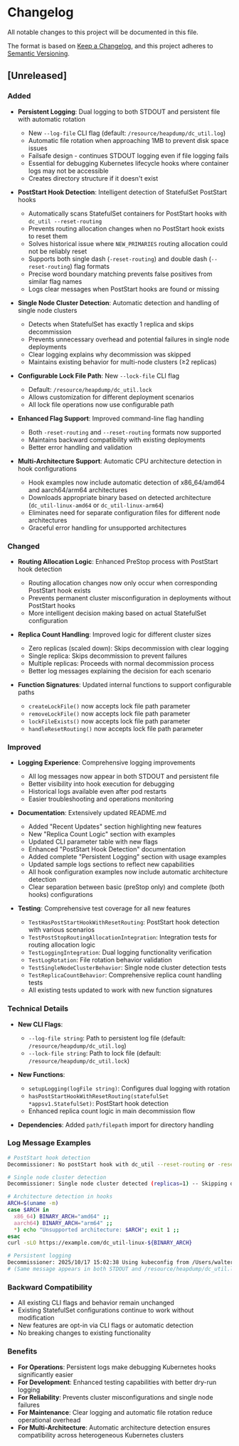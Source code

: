 # Changelog

All notable changes to this project will be documented in this file.

The format is based on [Keep a Changelog](https://keepachangelog.com/en/1.0.0/),
and this project adheres to [Semantic Versioning](https://semver.org/spec/v2.0.0.html).

## [Unreleased]

### Added

- **Persistent Logging**: Dual logging to both STDOUT and persistent file with automatic rotation
  - New `--log-file` CLI flag (default: `/resource/heapdump/dc_util.log`)
  - Automatic file rotation when approaching 1MB to prevent disk space issues
  - Failsafe design - continues STDOUT logging even if file logging fails
  - Essential for debugging Kubernetes lifecycle hooks where container logs may not be accessible
  - Creates directory structure if it doesn't exist

- **PostStart Hook Detection**: Intelligent detection of StatefulSet PostStart hooks
  - Automatically scans StatefulSet containers for PostStart hooks with `dc_util --reset-routing`
  - Prevents routing allocation changes when no PostStart hook exists to reset them
  - Solves historical issue where `NEW_PRIMARIES` routing allocation could not be reliably reset
  - Supports both single dash (`-reset-routing`) and double dash (`--reset-routing`) flag formats
  - Precise word boundary matching prevents false positives from similar flag names
  - Logs clear messages when PostStart hooks are found or missing

- **Single Node Cluster Detection**: Automatic detection and handling of single node clusters
  - Detects when StatefulSet has exactly 1 replica and skips decommission
  - Prevents unnecessary overhead and potential failures in single node deployments
  - Clear logging explains why decommission was skipped
  - Maintains existing behavior for multi-node clusters (≥2 replicas)

- **Configurable Lock File Path**: New `--lock-file` CLI flag
  - Default: `/resource/heapdump/dc_util.lock`
  - Allows customization for different deployment scenarios
  - All lock file operations now use configurable path

- **Enhanced Flag Support**: Improved command-line flag handling
  - Both `-reset-routing` and `--reset-routing` formats now supported
  - Maintains backward compatibility with existing deployments
  - Better error handling and validation

- **Multi-Architecture Support**: Automatic CPU architecture detection in hook configurations
  - Hook examples now include automatic detection of x86_64/amd64 and aarch64/arm64 architectures
  - Downloads appropriate binary based on detected architecture (`dc_util-linux-amd64` or `dc_util-linux-arm64`)
  - Eliminates need for separate configuration files for different node architectures
  - Graceful error handling for unsupported architectures

### Changed

- **Routing Allocation Logic**: Enhanced PreStop process with PostStart hook detection
  - Routing allocation changes now only occur when corresponding PostStart hook exists
  - Prevents permanent cluster misconfiguration in deployments without PostStart hooks
  - More intelligent decision making based on actual StatefulSet configuration

- **Replica Count Handling**: Improved logic for different cluster sizes
  - Zero replicas (scaled down): Skips decommission with clear logging
  - Single replica: Skips decommission to prevent failures
  - Multiple replicas: Proceeds with normal decommission process
  - Better log messages explaining the decision for each scenario

- **Function Signatures**: Updated internal functions to support configurable paths
  - `createLockFile()` now accepts lock file path parameter
  - `removeLockFile()` now accepts lock file path parameter
  - `lockFileExists()` now accepts lock file path parameter
  - `handleResetRouting()` now accepts lock file path parameter

### Improved

- **Logging Experience**: Comprehensive logging improvements
  - All log messages now appear in both STDOUT and persistent file
  - Better visibility into hook execution for debugging
  - Historical logs available even after pod restarts
  - Easier troubleshooting and operations monitoring

- **Documentation**: Extensively updated README.md
  - Added "Recent Updates" section highlighting new features
  - New "Replica Count Logic" section with examples
  - Updated CLI parameter table with new flags
  - Enhanced "PostStart Hook Detection" documentation
  - Added complete "Persistent Logging" section with usage examples
  - Updated sample logs sections to reflect new capabilities
  - All hook configuration examples now include automatic architecture detection
  - Clear separation between basic (preStop only) and complete (both hooks) configurations

- **Testing**: Comprehensive test coverage for all new features
  - `TestHasPostStartHookWithResetRouting`: PostStart hook detection with various scenarios
  - `TestPostStopRoutingAllocationIntegration`: Integration tests for routing allocation logic
  - `TestLoggingIntegration`: Dual logging functionality verification
  - `TestLogRotation`: File rotation behavior validation
  - `TestSingleNodeClusterBehavior`: Single node cluster detection tests
  - `TestReplicaCountBehavior`: Comprehensive replica count handling tests
  - All existing tests updated to work with new function signatures

### Technical Details

- **New CLI Flags**:
  - `--log-file string`: Path to persistent log file (default: `/resource/heapdump/dc_util.log`)
  - `--lock-file string`: Path to lock file (default: `/resource/heapdump/dc_util.lock`)

- **New Functions**:
  - `setupLogging(logFile string)`: Configures dual logging with rotation
  - `hasPostStartHookWithResetRouting(statefulSet *appsv1.StatefulSet)`: PostStart hook detection
  - Enhanced replica count logic in main decommission flow

- **Dependencies**: Added `path/filepath` import for directory handling

### Log Message Examples

```bash
# PostStart hook detection
Decommissioner: No postStart hook with dc_util --reset-routing or -reset-routing found, skipping pre-stop routing allocation change

# Single node cluster detection
Decommissioner: Single node cluster detected (replicas=1) -- Skipping decommission

# Architecture detection in hooks
ARCH=$(uname -m)
case $ARCH in
  x86_64) BINARY_ARCH="amd64" ;;
  aarch64) BINARY_ARCH="arm64" ;;
  *) echo "Unsupported architecture: $ARCH"; exit 1 ;;
esac
curl -sLO https://example.com/dc_util-linux-${BINARY_ARCH}

# Persistent logging
Decommissioner: 2025/10/17 15:02:38 Using kubeconfig from /Users/walter/.kube/config
# (Same message appears in both STDOUT and /resource/heapdump/dc_util.log)
```

### Backward Compatibility

- All existing CLI flags and behavior remain unchanged
- Existing StatefulSet configurations continue to work without modification
- New features are opt-in via CLI flags or automatic detection
- No breaking changes to existing functionality

### Benefits

- **For Operations**: Persistent logs make debugging Kubernetes hooks significantly easier
- **For Development**: Enhanced testing capabilities with better dry-run logging
- **For Reliability**: Prevents cluster misconfigurations and single node failures
- **For Maintenance**: Clear logging and automatic file rotation reduce operational overhead
- **For Multi-Architecture**: Automatic architecture detection ensures compatibility across heterogeneous Kubernetes clusters
